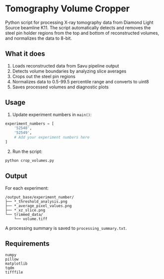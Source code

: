 # Tomography Volume Cropper

Python script for processing X-ray tomography data from Diamond Light Source beamline K11. The script automatically detects and removes the steel pin holder regions from the top and bottom of reconstructed volumes, and normalizes the data to 8-bit.

## What it does

1. Loads reconstructed data from Savu pipeline output
2. Detects volume boundaries by analyzing slice averages
3. Crops out the steel pin regions
4. Normalizes data to 0.5-99.5 percentile range and converts to uint8
5. Saves processed volumes and diagnostic plots

## Usage

1. Update experiment numbers in `main()`:
```python
experiment_numbers = [
    '52548',
    '52549',
    # Add your experiment numbers here
]
```

2. Run the script:
```bash
python crop_volumes.py
```

## Output

For each experiment:
```
/output_base/experiment_number/
├── *_threshold_analysis.png
├── *_average_pixel_values.png
├── *_xz_slice.png
└── trimmed_data/
    └── volume.tiff
```

A processing summary is saved to `processing_summary.txt`.

## Requirements

```
numpy
pillow
matplotlib
tqdm
tifffile
```
